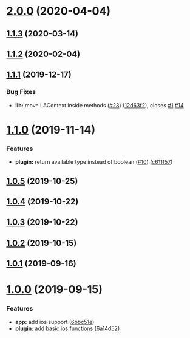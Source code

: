 # [2.0.0](https://github.com/danielsogl/capacitor-face-id/compare/v1.1.3...v2.0.0) (2020-04-04)



## [1.1.3](https://github.com/danielsogl/capacitor-face-id/compare/v1.1.2...v1.1.3) (2020-03-14)



## [1.1.2](https://github.com/danielsogl/capacitor-face-id/compare/v1.1.1...v1.1.2) (2020-02-04)



## [1.1.1](https://github.com/danielsogl/capacitor-face-id/compare/v1.1.0...v1.1.1) (2019-12-17)


### Bug Fixes

* **lib:** move LAContext inside methods  ([#23](https://github.com/danielsogl/capacitor-face-id/issues/23)) ([12d63f2](https://github.com/danielsogl/capacitor-face-id/commit/12d63f25dcba643bb3b9e8168bdcc6ebb36019e5)), closes [#1](https://github.com/danielsogl/capacitor-face-id/issues/1) [#14](https://github.com/danielsogl/capacitor-face-id/issues/14)



# [1.1.0](https://github.com/danielsogl/capacitor-face-id/compare/v1.0.5...v1.1.0) (2019-11-14)


### Features

* **plugin:** return available type instead of boolean  ([#10](https://github.com/danielsogl/capacitor-face-id/issues/10)) ([c611f57](https://github.com/danielsogl/capacitor-face-id/commit/c611f57cb3207a1ca1673ecc2b6a6bd85037edc2))



## [1.0.5](https://github.com/danielsogl/capacitor-face-id/compare/v1.0.4...v1.0.5) (2019-10-25)



## [1.0.4](https://github.com/danielsogl/capacitor-face-id/compare/v1.0.3...v1.0.4) (2019-10-22)



## [1.0.3](https://github.com/danielsogl/capacitor-face-id/compare/v1.0.2...v1.0.3) (2019-10-22)



## [1.0.2](https://github.com/danielsogl/capacitor-face-id/compare/v1.0.1...v1.0.2) (2019-10-15)



## [1.0.1](https://github.com/danielsogl/capacitor-face-id/compare/v1.0.0...v1.0.1) (2019-09-16)



# [1.0.0](https://github.com/danielsogl/capacitor-face-id/compare/6a14d52716c97868cb7198c9271f465567ca075d...v1.0.0) (2019-09-15)


### Features

* **app:** add ios support ([6bbc51e](https://github.com/danielsogl/capacitor-face-id/commit/6bbc51ed0f06c7e5754f9f23b657ffc2c931119b))
* **plugin:** add basic ios functions ([6a14d52](https://github.com/danielsogl/capacitor-face-id/commit/6a14d52716c97868cb7198c9271f465567ca075d))



